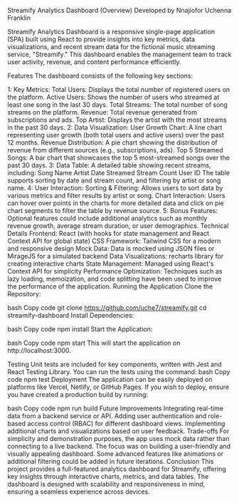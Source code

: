 Streamify Analytics Dashboard (Overview)
Developed by Nnajiofor Uchenna Franklin

Streamify Analytics Dashboard is a responsive single-page application (SPA) built using React to provide insights into key metrics, data visualizations, and recent stream data for the fictional music streaming service, "Streamify." This dashboard enables the management team to track user activity, revenue, and content performance efficiently.

Features
The dashboard consists of the following key sections:

1: Key Metrics:
   Total Users: Displays the total number of registered users on the platform.
   Active Users: Shows the number of users who streamed at least one song in the last 30 days.
   Total Streams: The total number of song streams on the platform.
   Revenue: Total revenue generated from subscriptions and ads.
   Top Artist: Displays the artist with the most streams in the past 30 days.
2: Data Visualization:
   User Growth Chart: A line chart representing user growth (both total users and active users) over the past 12 months.
   Revenue Distribution: A pie chart showing the distribution of revenue from different sources (e.g., subscriptions, ads).
   Top 5 Streamed Songs: A bar chart that showcases the top 5 most-streamed songs over the past 30 days.
3: Data Table:
   A detailed table showing recent streams, including:
   Song Name
   Artist
   Date Streamed
   Stream Count
   User ID
   The table supports sorting by date and stream count, and filtering by artist or song name.
4: User Interaction:
   Sorting & Filtering: Allows users to sort data by various metrics and filter results by artist or song.
   Chart Interaction: Users can hover over points in the charts for more detailed data and click on pie chart segments to filter the table by revenue source.
5: Bonus Features:
   Optional features could include additional analytics such as monthly revenue growth, average stream duration, or user demographics.
   Technical Details
   Frontend: React (with hooks for state management and React Context API for global state)
   CSS Framework: Tailwind CSS for a modern and responsive design
   Mock Data: Data is mocked using JSON files or MirageJS for a simulated backend
   Data Visualizations: recharts library for creating interactive charts
   State Management: Managed using React's Context API for simplicity
   Performance Optimization: Techniques such as lazy loading, memoization, and code splitting have been used to improve the performance of the application.
   Running the Application
   Clone the Repository:

bash
Copy code
git clone https://github.com/uche7/streamify.git
cd streamify-dashboard
Install Dependencies:

bash
Copy code
npm install
Start the Application:

bash
Copy code
npm start
This will start the application on http://localhost:3000.

Testing
Unit tests are included for key components, written with Jest and React Testing Library. You can run the tests using the command:
bash
Copy code
npm test
Deployment
The application can be easily deployed on platforms like Vercel, Netlify, or GitHub Pages. If you wish to deploy, ensure you have created a production build by running:

bash
Copy code
npm run build
Future Improvements
Integrating real-time data from a backend service or API.
Adding user authentication and role-based access control (RBAC) for different dashboard views.
Implementing additional charts and visualizations based on user feedback.
Trade-offs
For simplicity and demonstration purposes, the app uses mock data rather than connecting to a live backend.
The focus was on building a user-friendly and visually appealing dashboard. Some advanced features like animations or additional filtering could be added in future iterations.
Conclusion
This project provides a full-featured analytics dashboard for Streamify, offering key insights through interactive charts, metrics, and data tables. The dashboard is designed with scalability and responsiveness in mind, ensuring a seamless experience across devices.
